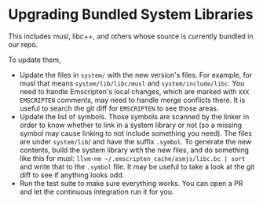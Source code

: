 
Upgrading Bundled System Libraries
==================================

This includes musl, libc++, and others whose source is currently bundled in
our repo.

To update them,

 * Update the files in `system/` with the new version's files. For example,
   for musl that means `system/lib/libc/musl` and `system/include/libc`. You
   need to handle Emscripten's local changes, which are marked with
   `XXX EMSCRIPTEN` comments, may need to handle merge conflicts there. It is
   useful to search the git diff for `EMSCRIPTEN` to see those areas.
 * Update the list of symbols. Those symbols are scanned by the linker in order
   to know whether to link in a system library or not (so a missing symbol
   may cause linking to not include something you need). The files are under
   `system/lib`/ and have the suffix `.symbol`. To generate the new contents,
   build the system library with the new files, and do something like this
   for musl:
   `llvm-nm ~/.emscripten_cache/asmjs/libc.bc | sort`
   and write that to the `.symbol` file. It may be useful to take a look at
   the git diff to see if anything looks odd.
 * Run the test suite to make sure everything works. You can open a PR and let
   the continuous integration run it for you.

